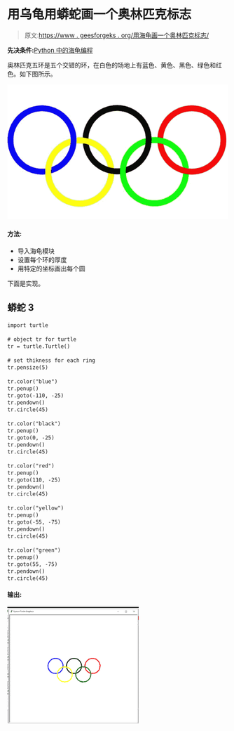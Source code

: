 # 用乌龟用蟒蛇画一个奥林匹克标志

> 原文:[https://www . geesforgeks . org/用海龟画一个奥林匹克标志/](https://www.geeksforgeeks.org/draw-an-olympic-symbol-in-python-using-turtle/)

**先决条件:**[Python 中的海龟编程](https://www.geeksforgeeks.org/turtle-programming-python/)

奥林匹克五环是五个交错的环，在白色的场地上有蓝色、黄色、黑色、绿色和红色。如下图所示。

![](img/54c613f4736cf4bfdb1a2ac49a48788b.png)

#### 方法:

*   导入海龟模块
*   设置每个环的厚度
*   用特定的坐标画出每个圆

下面是实现。

## 蟒蛇 3

```
import turtle

# object tr for turtle
tr = turtle.Turtle()

# set thikness for each ring
tr.pensize(5)

tr.color("blue")
tr.penup()
tr.goto(-110, -25)
tr.pendown()
tr.circle(45)

tr.color("black")
tr.penup()
tr.goto(0, -25)
tr.pendown()
tr.circle(45)

tr.color("red")
tr.penup()
tr.goto(110, -25)
tr.pendown()
tr.circle(45)

tr.color("yellow")
tr.penup()
tr.goto(-55, -75)
tr.pendown()
tr.circle(45)

tr.color("green")
tr.penup()
tr.goto(55, -75)
tr.pendown()
tr.circle(45)
```

#### 输出:

![](img/bbc9109b93b6419a9924d888a8c97e89.png)